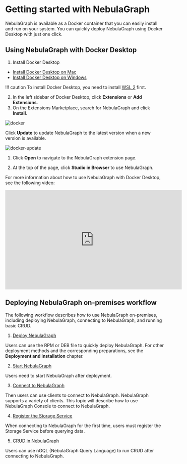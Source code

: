 # Getting started with NebulaGraph

NebulaGraph is available as a Docker container that you can easily install and run on your system. You can quickly deploy NebulaGraph using Docker Desktop with just one click.

## Using NebulaGraph with Docker Desktop

1. Install Docker Desktop

  - [Install Docker Desktop on Mac](https://docs.docker.com/docker-for-mac/install/)
  - [Install Docker Desktop on Windows](https://docs.docker.com/docker-for-windows/install/)

  !!! caution
       To install Docker Desktop, you need to install [WSL 2](https://docs.docker.com/desktop/install/windows-install/#system-requirements) first. 

2. In the left sidebar of Docker Desktop, click **Extensions** or **Add Extensions**.
3. On the Extensions Marketplace, search for NebulaGraph and click **Install**.

  ![docker](https://docs-cdn.nebula-graph.com.cn/figures/docker.png)

  Click **Update** to update NebulaGraph to the latest version when a new version is available.
  
  ![docker-update](https://docs-cdn.nebula-graph.com.cn/figures/docker-update.png)

1. Click **Open** to navigate to the NebulaGraph extension page.

2. At the top of the page, click **Studio in Browser** to use NebulaGraph.

For more information about how to use NebulaGraph with Docker Desktop, see the following video:

<iframe width="560" height="315" src="https://www.youtube.com/embed/8zKer-4RXEg" title="YouTube video player" frameborder="0" allow="accelerometer; autoplay; clipboard-write; encrypted-media; gyroscope; picture-in-picture; web-share" allowfullscreen></iframe>

## Deploying NebulaGraph on-premises workflow

The following workflow describes how to use NebulaGraph on-premises, including deploying NebulaGraph, connecting to NebulaGraph, and running basic CRUD.

1. [Deploy NebulaGraph](2.install-nebula-graph.md)

  Users can use the RPM or DEB file to quickly deploy NebulaGraph. For other deployment methods and the corresponding preparations, see the **Deployment and installation** chapter.

2. [Start NebulaGraph](5.start-stop-service.md)

  Users need to start NebulaGraph after deployment.

3. [Connect to NebulaGraph](3.connect-to-nebula-graph.md)

  Then users can use clients to connect to NebulaGraph. NebulaGraph supports a variety of clients. This topic will describe how to use NebulaGraph Console to connect to NebulaGraph.

4. [Register the Storage Service](3.1add-storage-hosts.md)

  When connecting to NebulaGraph for the first time, users must register the Storage Service before querying data.

5. [CRUD in NebulaGraph](4.nebula-graph-crud.md)

  Users can use nGQL (NebulaGraph Query Language) to run CRUD after connecting to NebulaGraph.
